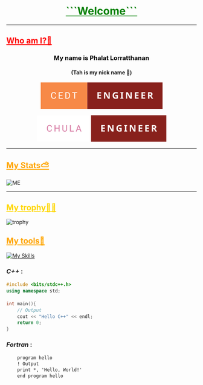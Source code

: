 <h1 align="center" style="color:green;"><u><strong?>```Welcome```</strong></u></h1>

<hr>

<h2 style="color:red;"><u>Who am I?🤔 </u></h2>
<h3 align="center", style="color:black;"> My name is <b>Phalat Lorratthanan</b></h3>

<h4 align="center">(Tah is my nick name 🫡)</h4>

<p align="center"><img src="https://raw.githubusercontent.com/CEDT-Chula/For-The-Cedt-Badge/9158fba08249df3322bb7e08b5b41ab7633fc62a/badges/cedt-engineer.svg" > </p>

<p align="center"><img src="https://raw.githubusercontent.com/CEDT-Chula/For-The-Cedt-Badge/9158fba08249df3322bb7e08b5b41ab7633fc62a/badges/chula-engineer.svg"> </p>

<p align="center">
<!-- <img src="https://github.com/tah-Guylian/tah-Guylian/blob/main/S__37347435.jpg?raw=true"  align="center"   height="500" /> -->
</p>


 <hr>
<h2 style="color:orange;"><u>My Stats⛅</u></h2>

![ME](https://github-readme-stats.vercel.app/api?username=MyGitHubUsername&show_icons=true")

<!-- ![License](https://img.shields.io/github/license/yourGitHubUsername/yourRepoName)
![License](https://img.shields.io/github/license/yourGitHubUsername/yourRepoName) -->

<hr>
<h2 style="color:Gold;"><u>My trophy😵‍💫</u></h2>

![trophy](https://github-profile-trophy.vercel.app/?username=yourGitHubUsername)


<h2 style="color:orange;"><u>My tools‍💫</u></h2>

[![My Skills](https://skillicons.dev/icons?i=js,html,css,c,cpp,java,py,fortran)](https://skillicons.dev)

<h3><i>C++ </i>: </h3>

```c++
#include <bits/stdc++.h>
using namespace std;

int main(){
    // Output
    cout << "Hello C++" << endl;
    return 0;
}
```
<h3><i>Fortran </i>: </h3>

```Fortran
    program hello
    ! Output
    print *, 'Hello, World!'
    end program hello
```
